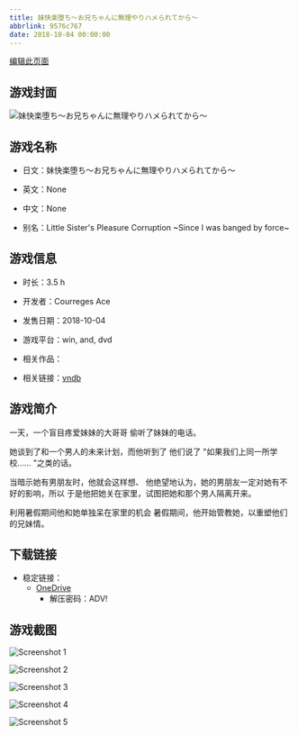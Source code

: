 ```yaml
---
title: 妹快楽堕ち～お兄ちゃんに無理やりハメられてから～
abbrlink: 9576c767
date: 2018-10-04 00:00:00
---
```

[编辑此页面](https://github.com/ACG-3/ADV3-source/blob/main/source/_posts/games/%E5%A6%B9%E5%BF%AB%E6%A5%BD%E5%A0%95%E3%81%A1%EF%BD%9E%E3%81%8A%E5%85%84%E3%81%A1%E3%82%83%E3%82%93%E3%81%AB%E7%84%A1%E7%90%86%E3%82%84%E3%82%8A%E3%83%8F%E3%83%A1%E3%82%89%E3%82%8C%E3%81%A6%E3%81%8B%E3%82%89%EF%BD%9E.md)

## 游戏封面

![妹快楽堕ち～お兄ちゃんに無理やりハメられてから～](https://pan.timero.xyz/d/onedrive/img_lib_001/%E5%A6%B9%E5%BF%AB%E6%A5%BD%E5%A0%95%E3%81%A1%EF%BD%9E%E3%81%8A%E5%85%84%E3%81%A1%E3%82%83%E3%82%93%E3%81%AB%E7%84%A1%E7%90%86%E3%82%84%E3%82%8A%E3%83%8F%E3%83%A1%E3%82%89%E3%82%8C%E3%81%A6%E3%81%8B%E3%82%89%EF%BD%9E_cover.avif)


## 游戏名称

- 日文：妹快楽堕ち～お兄ちゃんに無理やりハメられてから～
- 英文：None
- 中文：None

- 别名：Little Sister's Pleasure Corruption ~Since I was banged by force~


## 游戏信息

- 时长：3.5 h
- 开发者：Courreges Ace
- 发售日期：2018-10-04
- 游戏平台：win, and, dvd
- 相关作品：

- 相关链接：[vndb](https://vndb.org/v24435)


## 游戏简介

一天，一个盲目疼爱妹妹的大哥哥
偷听了妹妹的电话。

她谈到了和一个男人的未来计划，而他听到了
他们说了 "如果我们上同一所学校...... "之类的话。

当暗示她有男朋友时，他就会这样想、
他绝望地认为，她的男朋友一定对她有不好的影响，所以
于是他把她关在家里，试图把她和那个男人隔离开来。

利用暑假期间他和她单独呆在家里的机会
暑假期间，他开始管教她，以重塑他们的兄妹情。




## 下载链接

- 稳定链接：
    - [OneDrive](https://pan.timero.xyz/onedrive/adv_lib_001/%E5%A6%B9%E5%BF%AB%E6%A5%BD%E5%A0%95%E3%81%A1%EF%BD%9E%E3%81%8A%E5%85%84%E3%81%A1%E3%82%83%E3%82%93%E3%81%AB%E7%84%A1%E7%90%86%E3%82%84%E3%82%8A%E3%83%8F%E3%83%A1%E3%82%89%E3%82%8C%E3%81%A6%E3%81%8B%E3%82%89%EF%BD%9E)
        - 解压密码：ADV!



## 游戏截图


![Screenshot 1](https://pan.timero.xyz/d/onedrive/img_lib_001/%E5%A6%B9%E5%BF%AB%E6%A5%BD%E5%A0%95%E3%81%A1%EF%BD%9E%E3%81%8A%E5%85%84%E3%81%A1%E3%82%83%E3%82%93%E3%81%AB%E7%84%A1%E7%90%86%E3%82%84%E3%82%8A%E3%83%8F%E3%83%A1%E3%82%89%E3%82%8C%E3%81%A6%E3%81%8B%E3%82%89%EF%BD%9E_Screenshot_1.avif)

![Screenshot 2](https://pan.timero.xyz/d/onedrive/img_lib_001/%E5%A6%B9%E5%BF%AB%E6%A5%BD%E5%A0%95%E3%81%A1%EF%BD%9E%E3%81%8A%E5%85%84%E3%81%A1%E3%82%83%E3%82%93%E3%81%AB%E7%84%A1%E7%90%86%E3%82%84%E3%82%8A%E3%83%8F%E3%83%A1%E3%82%89%E3%82%8C%E3%81%A6%E3%81%8B%E3%82%89%EF%BD%9E_Screenshot_2.avif)

![Screenshot 3](https://pan.timero.xyz/d/onedrive/img_lib_001/%E5%A6%B9%E5%BF%AB%E6%A5%BD%E5%A0%95%E3%81%A1%EF%BD%9E%E3%81%8A%E5%85%84%E3%81%A1%E3%82%83%E3%82%93%E3%81%AB%E7%84%A1%E7%90%86%E3%82%84%E3%82%8A%E3%83%8F%E3%83%A1%E3%82%89%E3%82%8C%E3%81%A6%E3%81%8B%E3%82%89%EF%BD%9E_Screenshot_3.avif)

![Screenshot 4](https://pan.timero.xyz/d/onedrive/img_lib_001/%E5%A6%B9%E5%BF%AB%E6%A5%BD%E5%A0%95%E3%81%A1%EF%BD%9E%E3%81%8A%E5%85%84%E3%81%A1%E3%82%83%E3%82%93%E3%81%AB%E7%84%A1%E7%90%86%E3%82%84%E3%82%8A%E3%83%8F%E3%83%A1%E3%82%89%E3%82%8C%E3%81%A6%E3%81%8B%E3%82%89%EF%BD%9E_Screenshot_4.avif)

![Screenshot 5](https://pan.timero.xyz/d/onedrive/img_lib_001/%E5%A6%B9%E5%BF%AB%E6%A5%BD%E5%A0%95%E3%81%A1%EF%BD%9E%E3%81%8A%E5%85%84%E3%81%A1%E3%82%83%E3%82%93%E3%81%AB%E7%84%A1%E7%90%86%E3%82%84%E3%82%8A%E3%83%8F%E3%83%A1%E3%82%89%E3%82%8C%E3%81%A6%E3%81%8B%E3%82%89%EF%BD%9E_Screenshot_5.avif)

